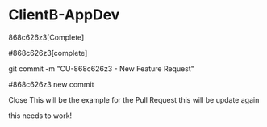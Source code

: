 # ClientB-AppDev

868c626z3[Complete]

#868c626z3[complete]

git commit -m "CU-868c626z3 - New Feature Request"

#868c626z3 new commit

Close
This will be the example for the Pull Request
this will be 
update again

this needs to work!


